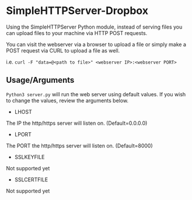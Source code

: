 # SimpleHTTPServer-Dropbox
Using the SimpleHTTPServer Python module, instead of serving files you can upload files to your machine via HTTP POST requests.

You can visit the webserver via a browser to upload a file or simply make a POST request via CURL to upload a file as well.

i.e. `curl -F "data=@<path to file>" <webserver IP>:<webserver PORT>`

## Usage/Arguments

`Python3 server.py` will run the web server using default values. If you wish to change the values, review the arguments below.

- LHOST

The IP the http/https server will listen on. (Default=0.0.0.0)

- LPORT

The PORT the http/https server will listen on. (Default=8000)

- SSLKEYFILE

Not supported yet

- SSLCERTFILE

Not supported yet
